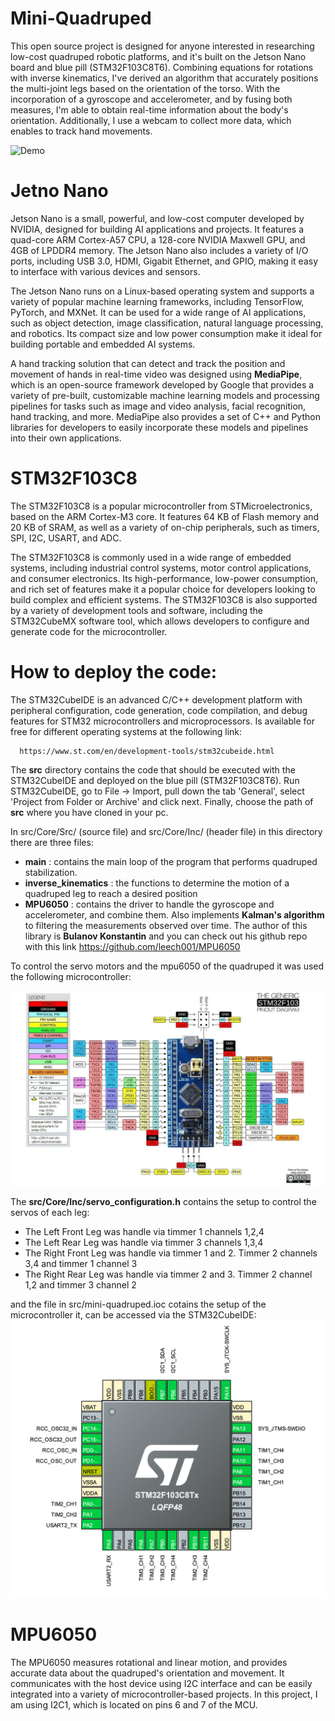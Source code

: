 # Mini-Quadruped

This open source project is designed for anyone interested in researching low-cost quadruped robotic platforms, and it's built on the Jetson Nano board and blue pill (STM32F103C8T6). Combining equations for rotations with inverse kinematics, I've derived an algorithm that accurately positions the multi-joint legs based on the orientation of the torso. With the incorporation of a gyroscope and accelerometer, and by fusing both measures, I'm able to obtain real-time information about the body's orientation. Additionally, I use a webcam to collect more data, which enables to track hand movements.

![Demo](https://media.giphy.com/media/VpOj6hN5GWJ0BFpOUy/giphy-downsized-large.gif)


# Jetno Nano 

Jetson Nano is a small, powerful, and low-cost computer developed by NVIDIA, designed for building AI applications and projects. It features a quad-core ARM Cortex-A57 CPU, a 128-core NVIDIA Maxwell GPU, and 4GB of LPDDR4 memory. The Jetson Nano also includes a variety of I/O ports, including USB 3.0, HDMI, Gigabit Ethernet, and GPIO, making it easy to interface with various devices and sensors.

The Jetson Nano runs on a Linux-based operating system and supports a variety of popular machine learning frameworks, including TensorFlow, PyTorch, and MXNet. It can be used for a wide range of AI applications, such as object detection, image classification, natural language processing, and robotics. Its compact size and low power consumption make it ideal for building portable and embedded AI systems.

A hand tracking solution that can detect and track the position and movement of hands in real-time video was designed using **MediaPipe**, which is an open-source framework developed by Google that provides a variety of pre-built, customizable machine learning models and processing pipelines for tasks such as image and video analysis, facial recognition, hand tracking, and more. MediaPipe also provides a set of C++ and Python libraries for developers to easily incorporate these models and pipelines into their own applications.


# STM32F103C8

The STM32F103C8 is a popular microcontroller from STMicroelectronics, based on the ARM Cortex-M3 core. It features 64 KB of Flash memory and 20 KB of SRAM, as well as a variety of on-chip peripherals, such as timers, SPI, I2C, USART, and ADC.

The STM32F103C8 is commonly used in a wide range of embedded systems, including industrial control systems, motor control applications, and consumer electronics. Its high-performance, low-power consumption, and rich set of features make it a popular choice for developers looking to build complex and efficient systems. The STM32F103C8 is also supported by a variety of development tools and software, including the STM32CubeMX software tool, which allows developers to configure and generate code for the microcontroller.

# How to deploy the code:

The STM32CubeIDE is an advanced C/C++ development platform with peripheral configuration, code generation, code compilation,
and debug features for STM32 microcontrollers and microprocessors. Is available for free for different operating systems at 
the following link: 

      https://www.st.com/en/development-tools/stm32cubeide.html  

The **src** directory contains the code that should be executed with the STM32CubeIDE and deployed on the blue pill (STM32F103C8T6).
Run STM32CubeIDE, go to File -> Import, pull down the tab 'General', select 'Project from Folder or Archive' and click next. 
Finally, choose the path of **src** where you have cloned in your pc.

In src/Core/Src/ (source file) and src/Core/Inc/ (header file) in this directory there are three files:

- **main**               : contains the main loop of the program that performs quadruped stabilization.
- **inverse_kinematics** : the functions to determine the motion of a quadruped leg to reach a desired position
- **MPU6050**            : contains the driver to handle the gyroscope and accelerometer, and combine them. Also implements **Kalman's algorithm** to filtering the measurements observed over time. The author of this library is **Bulanov Konstantin** and you can check out his github repo with this link https://github.com/leech001/MPU6050 


To control the servo motors and the mpu6050 of the quadruped it was used the following microcontroller:

![alt text](https://github.com/nicoRomeroCuruchet/mini-quadruped/blob/main/img/stm32f103.webp)

The **src/Core/Inc/servo_configuration.h** contains the setup to control the servos of each leg:

- The Left Front Leg was handle via timmer 1 channels 1,2,4
- The Left Rear Leg was handle via timmer 3 channels 1,3,4
- The Right Front Leg was handle via timmer 1 and 2. Timmer 2 channels 3,4 and timmer 1 channel 3
- The Right Rear Leg was handle via timmer 2 and 3. Timmer 2 channel 1,2 and timmer 3 channel 2

 and the file in src/mini-quadruped.ioc cotains the setup of the microcontroller it, can be accessed via the STM32CubeIDE:
![alt text](https://github.com/nicoRomeroCuruchet/mini-quadruped/blob/main/img/Screen%20Shot%202022-04-01%20at%2010.30.43.png)

# MPU6050

The MPU6050 measures rotational and linear motion, and provides accurate data about the quadruped's orientation and movement. It communicates with the host device using I2C interface and can be easily integrated into a variety of microcontroller-based projects. In this project, I am using I2C1, which is located on pins 6 and 7 of the MCU.


